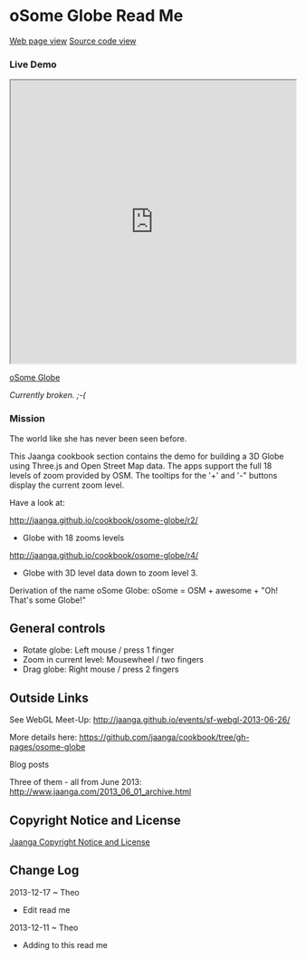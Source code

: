 oSome Globe Read Me
==
[Web page view]( http://jaanga.github.io/cookbook/osome-globe/)
[Source code view]( https://github.com/jaanga/cookbook/tree/gh-pages/osome-globe/ )

### Live Demo

<iframe src="http://jaanga.github.io/cookbook/osome-globe/r4/index.html" width=100% height=500px class='overview' >
There is an `iframe` here. It is not visible when viewed on github.com/cookbook. To view, please go to jaanga.github.io.
</iframe>

[oSome Globe]( http://jaanga.github.io/cookbook/osome-globe/r4/index.html )

_Currently broken. ;-(_

### Mission



The world like she has never been seen before.  

This Jaanga cookbook section contains the demo for building a 3D Globe using Three.js and Open Street Map data. 
The apps support the full 18 levels of zoom provided by OSM. 
The tooltips for the '+' and '-" buttons display the current zoom level.

Have a look at:

<http://jaanga.github.io/cookbook/osome-globe/r2/>
- Globe with 18 zooms levels

<http://jaanga.github.io/cookbook/osome-globe/r4/>
- Globe with 3D level data down to zoom level 3.

Derivation of the name oSome Globe: oSome = OSM + awesome + "Oh! That's some Globe!"


## General controls

* Rotate globe: Left mouse / press 1 finger
* Zoom in current level: Mousewheel / two fingers
* Drag globe: Right mouse / press 2 fingers

## Outside Links
See WebGL Meet-Up: <http://jaanga.github.io/events/sf-webgl-2013-06-26/>

More details here: <https://github.com/jaanga/cookbook/tree/gh-pages/osome-globe>

Blog posts  

Three of them - all from June 2013: <http://www.jaanga.com/2013_06_01_archive.html>



## Copyright Notice and License
[ Jaanga Copyright Notice and License ]( https://github.com/jaanga/jaanga.github.io/copyright-notice-and-license.md )

## Change Log

2013-12-17 ~ Theo

* Edit read me

2013-12-11 ~ Theo

* Adding to this read me



